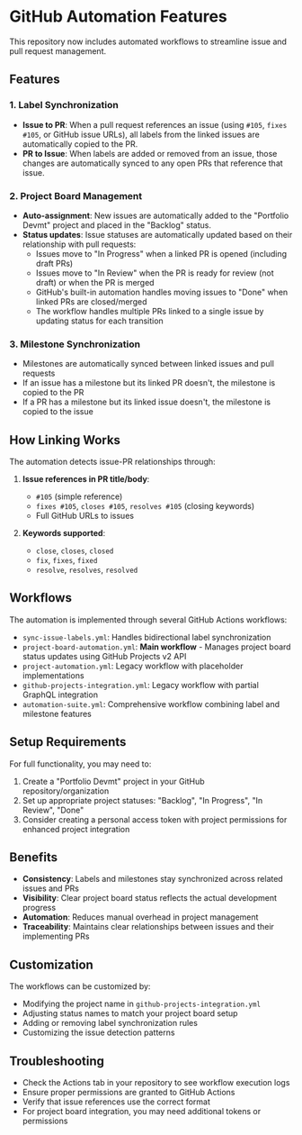 # GitHub Automation Features

This repository now includes automated workflows to streamline issue and pull request management.

## Features

### 1. Label Synchronization

- **Issue to PR**: When a pull request references an issue (using `#105`, `fixes #105`, or GitHub issue URLs), all labels from the linked issues are automatically copied to the PR.
- **PR to Issue**: When labels are added or removed from an issue, those changes are automatically synced to any open PRs that reference that issue.

### 2. Project Board Management

- **Auto-assignment**: New issues are automatically added to the "Portfolio Devmt" project and placed in the "Backlog" status.
- **Status updates**: Issue statuses are automatically updated based on their relationship with pull requests:
  - Issues move to "In Progress" when a linked PR is opened (including draft PRs)
  - Issues move to "In Review" when the PR is ready for review (not draft) or when the PR is merged
  - GitHub's built-in automation handles moving issues to "Done" when linked PRs are closed/merged
  - The workflow handles multiple PRs linked to a single issue by updating status for each transition

### 3. Milestone Synchronization

- Milestones are automatically synced between linked issues and pull requests
- If an issue has a milestone but its linked PR doesn't, the milestone is copied to the PR
- If a PR has a milestone but its linked issue doesn't, the milestone is copied to the issue

## How Linking Works

The automation detects issue-PR relationships through:

1. **Issue references in PR title/body**:
   - `#105` (simple reference)
   - `fixes #105`, `closes #105`, `resolves #105` (closing keywords)
   - Full GitHub URLs to issues

2. **Keywords supported**:
   - `close`, `closes`, `closed`
   - `fix`, `fixes`, `fixed`
   - `resolve`, `resolves`, `resolved`

## Workflows

The automation is implemented through several GitHub Actions workflows:

- `sync-issue-labels.yml`: Handles bidirectional label synchronization
- `project-board-automation.yml`: **Main workflow** - Manages project board status updates using GitHub Projects v2 API
- `project-automation.yml`: Legacy workflow with placeholder implementations
- `github-projects-integration.yml`: Legacy workflow with partial GraphQL integration
- `automation-suite.yml`: Comprehensive workflow combining label and milestone features

## Setup Requirements

For full functionality, you may need to:

1. Create a "Portfolio Devmt" project in your GitHub repository/organization
2. Set up appropriate project statuses: "Backlog", "In Progress", "In Review", "Done"
3. Consider creating a personal access token with project permissions for enhanced project integration

## Benefits

- **Consistency**: Labels and milestones stay synchronized across related issues and PRs
- **Visibility**: Clear project board status reflects the actual development progress
- **Automation**: Reduces manual overhead in project management
- **Traceability**: Maintains clear relationships between issues and their implementing PRs

## Customization

The workflows can be customized by:

- Modifying the project name in `github-projects-integration.yml`
- Adjusting status names to match your project board setup
- Adding or removing label synchronization rules
- Customizing the issue detection patterns

## Troubleshooting

- Check the Actions tab in your repository to see workflow execution logs
- Ensure proper permissions are granted to GitHub Actions
- Verify that issue references use the correct format
- For project board integration, you may need additional tokens or permissions
